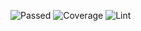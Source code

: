 ![Passed](https://img.shields.io/badge/passed-23%-red-flat-square)
![Coverage](https://img.shields.io/badge/coverage-80%-yellow-flat-square)
![Lint](https://img.shields.io/badge/lint-92%-brightgreen-flat-square)
